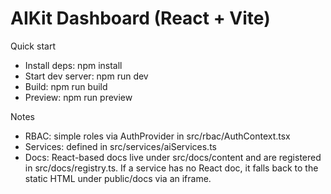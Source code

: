 # AIKit Dashboard (React + Vite)

Quick start

- Install deps: npm install
- Start dev server: npm run dev
- Build: npm run build
- Preview: npm run preview

Notes

- RBAC: simple roles via AuthProvider in src/rbac/AuthContext.tsx
- Services: defined in src/services/aiServices.ts
- Docs: React-based docs live under src/docs/content and are registered in src/docs/registry.ts. If a service has no React doc, it falls back to the static HTML under public/docs via an iframe.

